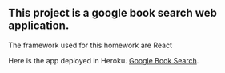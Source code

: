 ## This project is a google book search web application.


The framework used for this homework are React 

Here is the app deployed in Heroku. [Google Book Search](https://github.com/facebook/create-react-app).

